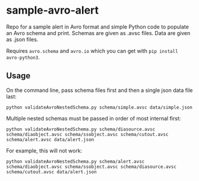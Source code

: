 sample-avro-alert
=================

Repo for a sample alert in Avro format and simple Python code to populate an Avro schema and print. Schemas are given as .avsc files. Data are given as .json files.

Requires `avro.schema` and `avro.io` which you can get with `pip install avro-python3`.

Usage
-----

On the command line, pass schema files first and then a single json data file last:

```
python validateAvroNestedSchema.py schema/simple.avsc data/simple.json
```

Multiple nested schemas must be passed in order of most internal first:

```
python validateAvroNestedSchema.py schema/diasource.avsc schema/diaobject.avsc schema/ssobject.avsc schema/cutout.avsc schema/alert.avsc data/alert.json
```

For example, this will not work:

```
python validateAvroNestedSchema.py schema/alert.avsc schema/diaobject.avsc schema/ssobject.avsc schema/diasource.avsc schema/cutout.avsc data/alert.json
```
